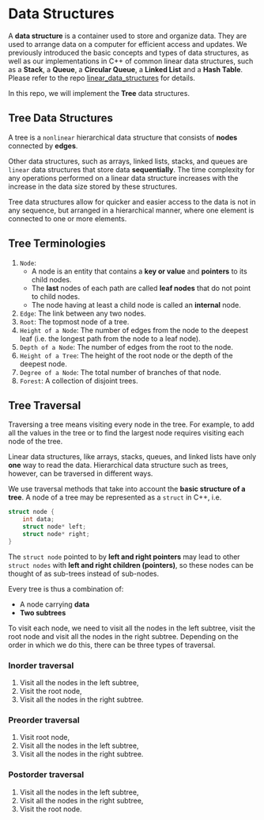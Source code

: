 # Data Structures

A **data structure** is a container used to store and organize data. They are used to arrange data on a computer for efficient access and updates. We previously introduced the basic concepts and types of data structures, as well as our implementations in C++ of common linear data structures, such as a **Stack**, a **Queue**, a **Circular Queue**, a **Linked List** and a **Hash Table**. Please refer to the repo [linear_data_structures](https://github.com/alan-xavier-16/linear_data_structures) for details.

In this repo, we will implement the **Tree** data structures.

## Tree Data Structures

A tree is a `nonlinear` hierarchical data structure that consists of **nodes** connected by **edges**.

Other data structures, such as arrays, linked lists, stacks, and queues are `linear` data structures that store data **sequentially**. The time complexity for any operations performed on a linear data structure increases with the increase in the data size stored by these structures.

Tree data structures allow for quicker and easier access to the data is not in any sequence, but arranged in a hierarchical manner, where one element is connected to one or more elements.

## Tree Terminologies

1. `Node`:
   - A node is an entity that contains a **key or value** and **pointers** to its child nodes.
   - The **last** nodes of each path are called **leaf nodes** that do not point to child nodes.
   - The node having at least a child node is called an **internal** node.
2. `Edge`: The link between any two nodes.
3. `Root`: The topmost node of a tree.
4. `Height of a Node`: The number of edges from the node to the deepest leaf (i.e. the longest path from the node to a leaf node).
5. `Depth of a Node`: The number of edges from the root to the node.
6. `Height of a Tree`: The height of the root node or the depth of the deepest node.
7. `Degree of a Node`: The total number of branches of that node.
8. `Forest`: A collection of disjoint trees.

## Tree Traversal

Traversing a tree means visiting every node in the tree. For example, to add all the values in the tree or to find the largest node requires visiting each node of the tree.

Linear data structures, like arrays, stacks, queues, and linked lists have only **one** way to read the data. Hierarchical data structure such as trees, however, can be traversed in different ways.

We use traversal methods that take into account the **basic structure of a tree**. A node of a tree may be represented as a `struct` in C++, i.e.

```C++
struct node {
    int data;
    struct node* left;
    struct node* right;
}
```

The `struct node` pointed to by **left and right pointers** may lead to other `struct nodes` with **left and right children (pointers)**, so these nodes can be thought of as sub-trees instead of sub-nodes.

Every tree is thus a combination of:

- A node carrying **data**
- **Two subtrees**

To visit each node, we need to visit all the nodes in the left subtree, visit the root node and visit all the nodes in the right subtree. Depending on the order in which we do this, there can be three types of traversal.

### Inorder traversal

1. Visit all the nodes in the left subtree,
2. Visit the root node,
3. Visit all the nodes in the right subtree.

### Preorder traversal

1. Visit root node,
2. Visit all the nodes in the left subtree,
3. Visit all the nodes in the right subtree.

### Postorder traversal

1. Visit all the nodes in the left subtree,
2. Visit all the nodes in the right subtree,
3. Visit the root node.
